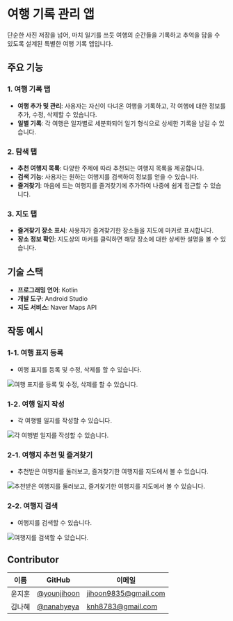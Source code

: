 # 여행 기록 관리 앱

단순한 사진 저장을 넘어, 마치 일기를 쓰듯 여행의 순간들을 기록하고 추억을 담을 수 있도록 설계된 특별한 여행 기록 앱입니다.

## 주요 기능

### 1. 여행 기록 탭
- **여행 추가 및 관리**: 사용자는 자신이 다녀온 여행을 기록하고, 각 여행에 대한 정보를 추가, 수정, 삭제할 수 있습니다.
- **일별 기록**: 각 여행은 일자별로 세분화되어 일기 형식으로 상세한 기록을 남길 수 있습니다.

### 2. 탐색 탭
- **추천 여행지 목록**: 다양한 주제에 따라 추천되는 여행지 목록을 제공합니다.
- **검색 기능**: 사용자는 원하는 여행지를 검색하여 정보를 얻을 수 있습니다.
- **즐겨찾기**: 마음에 드는 여행지를 즐겨찾기에 추가하여 나중에 쉽게 접근할 수 있습니다.

### 3. 지도 탭
- **즐겨찾기 장소 표시**: 사용자가 즐겨찾기한 장소들을 지도에 마커로 표시합니다.
- **장소 정보 확인**: 지도상의 마커를 클릭하면 해당 장소에 대한 상세한 설명을 볼 수 있습니다.

## 기술 스택
- **프로그래밍 언어**: Kotlin
- **개발 도구**: Android Studio
- **지도 서비스**: Naver Maps API

## 작동 예시

### 1-1. 여행 표지 등록
- 여행 표지를 등록 및 수정, 삭제를 할 수 있습니다.

![여행 표지를 등록 및 수정, 삭제를 할 수 있습니다.](assets/travel.gif)

### 1-2. 여행 일지 작성
- 각 여행별 일지를 작성할 수 있습니다.

![각 여행별 일지를 작성할 수 있습니다.](assets/diary.gif)

### 2-1. 여행지 추천 및 즐겨찾기
- 추천받은 여행지를 둘러보고, 즐겨찾기한 여행지를 지도에서 볼 수 있습니다.

![추천받은 여행지를 둘러보고, 즐겨찾기한 여행지를 지도에서 볼 수 있습니다.](assets/star.gif)

### 2-2. 여행지 검색
- 여행지를 검색할 수 있습니다.

![여행지를 검색할 수 있습니다.](assets/search.gif)

## Contributor

| 이름       | GitHub           | 이메일                |
|------------|------------------|-----------------------|
| 윤지훈     | [@younjihoon](https://github.com/younjihoon) | jihoon9835@gmail.com |
| 김나혜     | [@nanahyeya](https://github.com/nanahyeya)   | knh8783@gmail.com      |


